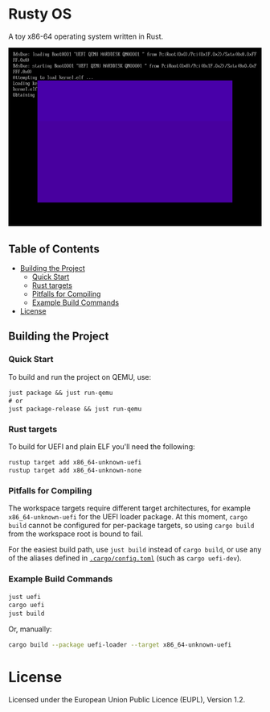 # Rusty OS

A toy x86-64 operating system written in Rust.

![A screenshot of the "OS" running](docs/screenshot.png)

## Table of Contents

<!-- START doctoc generated TOC please keep comment here to allow auto update -->
<!-- DON'T EDIT THIS SECTION, INSTEAD RE-RUN doctoc TO UPDATE -->

  - [Building the Project](#building-the-project)
    - [Quick Start](#quick-start)
    - [Rust targets](#rust-targets)
    - [Pitfalls for Compiling](#pitfalls-for-compiling)
    - [Example Build Commands](#example-build-commands)
- [License](#license)

<!-- END doctoc generated TOC please keep comment here to allow auto update -->

## Building the Project

### Quick Start

To build and run the project on QEMU, use:

```shell
just package && just run-qemu
# or
just package-release && just run-qemu
```

### Rust targets

To build for UEFI and plain ELF you'll need the following:

```shell
rustup target add x86_64-unknown-uefi
rustup target add x86_64-unknown-none
```

### Pitfalls for Compiling

The workspace targets require different target architectures, for example `x86_64-unknown-uefi` for
the UEFI loader package. At this moment, `cargo build`
cannot be configured for per-package targets, so
using `cargo build` from the workspace root is bound to
fail.

For the easiest build path, use `just build` instead
of `cargo build`, or use any of the aliases defined
in [`.cargo/config.toml`](.cargo/config.toml) (such
as `cargo uefi-dev`).

### Example Build Commands

```sh
just uefi
cargo uefi
just build
```

Or, manually:

```sh
cargo build --package uefi-loader --target x86_64-unknown-uefi
```

# License

Licensed under the European Union Public Licence (EUPL), Version 1.2.
